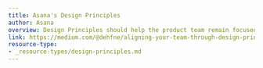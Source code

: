 ```yaml
---
title: Asana's Design Principles
author: Asana
overview: Design Principles should help the product team remain focused on a consistent vision of what makes our product experience unique. They should be specific enough to differentiate us from other products, reflect our values, and help us make decisions; but be broad enough to apply universally to our product.
link: https://medium.com/@dehfne/aligning-your-team-through-design-principles-a1d39bd1f55e
resource-type:
- _resource-types/design-principles.md
---
```

